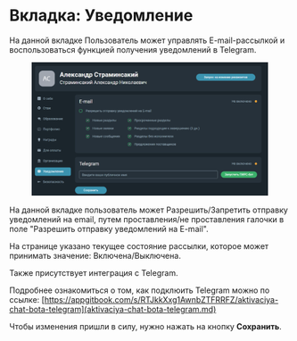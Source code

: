 # Вкладка: Уведомление

На данной вкладке Пользователь может управлять E-mail-рассылкой и воспользоваться функцией получения уведомлений в Telegram.

<figure><img src="../../gitbook/assets/image (1276).png" alt=""><figcaption></figcaption></figure>

На данной вкладке пользователь может Разрешить/Запретить отправку уведомлений на email, путем проставления/не проставления галочки в поле "Разрешить отправку уведомлений на E-mail".

На странице указано текущее состояние рассылки, которое может принимать значение: Включена/Выключена.

Также присутствует интеграция с Telegram.

Подробнее ознакомиться о том, как подклюить Telegram можно по ссылке: [https://appgitbook.com/s/RTJkkXxg1AwnbZTFRRFZ/aktivaciya-chat-bota-telegram](aktivaciya-chat-bota-telegram.md)

Чтобы изменения пришли в силу, нужно нажать на кнопку **Сохранить**.
